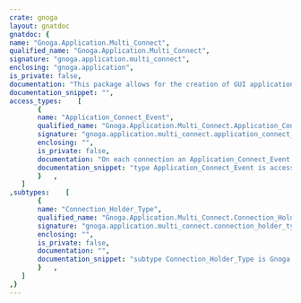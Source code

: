 ```yaml
---
crate: gnoga
layout: gnatdoc
gnatdoc: {
name: "Gnoga.Application.Multi_Connect",
qualified_name: "Gnoga.Application.Multi_Connect",
signature: "gnoga.application.multi_connect",
enclosing: "gnoga.application",
is_private: false,
documentation: "This package allows for the creation of GUI applications with multiple\nconnections to the same app.",
documentation_snippet: "",
access_types:    [
       {
       name: "Application_Connect_Event",
       qualified_name: "Gnoga.Application.Multi_Connect.Application_Connect_Event",
       signature: "gnoga.application.multi_connect.application_connect_event",
       enclosing: "",
       is_private: false,
       documentation: "On each connection an Application_Connect_Event registered in\nOn_Connect_Handler will be called. Main_Window will be attached\nto the window of the browser. Connection can optionally be used\nto allow for \"clean up\" upon close of connection, or to prevent\nfinalization of the called Application_Connect_Event procedure\nuntil the connection is closed. This allows for Gnoga objects to\nbe created on the stack within the procedure and not be finalized\nprematurely and still able to respond to events, etc.\nUse: Connection.Hold;\n\n@param Main_Window\n@param Connection",
       documentation_snippet: "type Application_Connect_Event is access procedure\n  (Main_Window : in out Gnoga.Gui.Window.Window_Type'Class;\n   Connection  :        access Connection_Holder_Type);",
       }   ,
   ]
,subtypes:    [
       {
       name: "Connection_Holder_Type",
       qualified_name: "Gnoga.Application.Multi_Connect.Connection_Holder_Type",
       signature: "gnoga.application.multi_connect.connection_holder_type",
       enclosing: "",
       is_private: false,
       documentation: "",
       documentation_snippet: "subtype Connection_Holder_Type is Gnoga.Server.Connection.Connection_Holder_Type;",
       }   ,
   ]
,}
---
```

